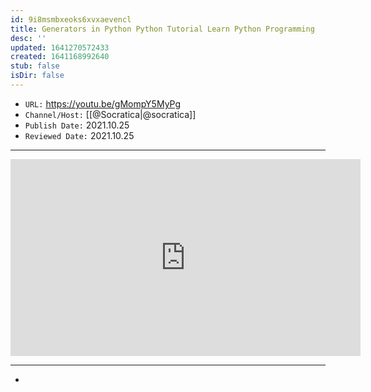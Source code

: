 ```yaml
---
id: 9i8msmbxeoks6xvxaevencl
title: Generators in Python Python Tutorial Learn Python Programming
desc: ''
updated: 1641270572433
created: 1641168992640
stub: false
isDir: false
---
```



- `URL:` <https://youtu.be/gMompY5MyPg>
- `Channel/Host:` [[@Socratica|@socratica]]
- `Publish Date:` 2021.10.25
- `Reviewed Date:` 2021.10.25

---

<center><iframe width="560" height="315" src="https://www.youtube.com/embed/gMompY5MyPg" frameborder="0" allow="accelerometer; autoplay; encrypted-media; gyroscope; picture-in-picture" allowfullscreen></iframe></center>

---

-

